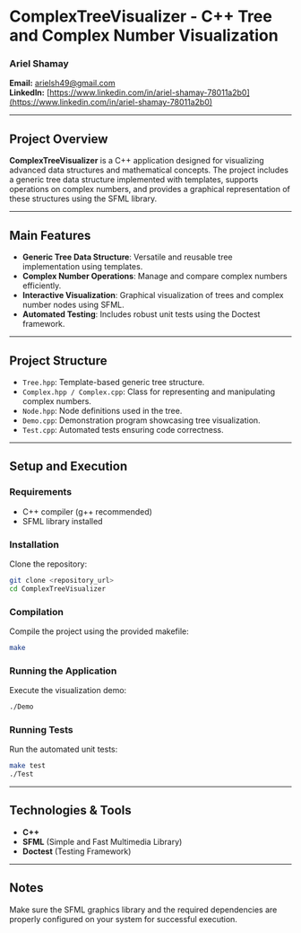 # ComplexTreeVisualizer - C++ Tree and Complex Number Visualization

### Ariel Shamay 
**Email:** [arielsh49@gmail.com](mailto:arielsh49@gmail.com)  
**LinkedIn:** [https://www.linkedin.com/in/ariel-shamay-78011a2b0](https://www.linkedin.com/in/ariel-shamay-78011a2b0)

---

## Project Overview

**ComplexTreeVisualizer** is a C++ application designed for visualizing advanced data structures and mathematical concepts. The project includes a generic tree data structure implemented with templates, supports operations on complex numbers, and provides a graphical representation of these structures using the SFML library.

---

## Main Features

- **Generic Tree Data Structure**: Versatile and reusable tree implementation using templates.
- **Complex Number Operations**: Manage and compare complex numbers efficiently.
- **Interactive Visualization**: Graphical visualization of trees and complex number nodes using SFML.
- **Automated Testing**: Includes robust unit tests using the Doctest framework.

---

## Project Structure

- `Tree.hpp`: Template-based generic tree structure.
- `Complex.hpp / Complex.cpp`: Class for representing and manipulating complex numbers.
- `Node.hpp`: Node definitions used in the tree.
- `Demo.cpp`: Demonstration program showcasing tree visualization.
- `Test.cpp`: Automated tests ensuring code correctness.

---

## Setup and Execution

### Requirements
- C++ compiler (g++ recommended)
- SFML library installed

### Installation

Clone the repository:

```bash
git clone <repository_url>
cd ComplexTreeVisualizer
```

### Compilation

Compile the project using the provided makefile:

```bash
make
```

### Running the Application

Execute the visualization demo:

```bash
./Demo
```

### Running Tests

Run the automated unit tests:

```bash
make test
./Test
```

---

## Technologies & Tools

- **C++**
- **SFML** (Simple and Fast Multimedia Library)
- **Doctest** (Testing Framework)

---

## Notes

Make sure the SFML graphics library and the required dependencies are properly configured on your system for successful execution.

